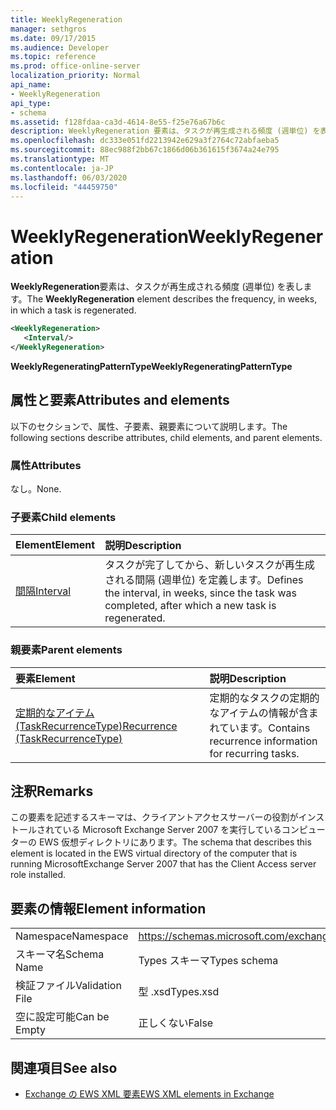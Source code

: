 ```yaml
---
title: WeeklyRegeneration
manager: sethgros
ms.date: 09/17/2015
ms.audience: Developer
ms.topic: reference
ms.prod: office-online-server
localization_priority: Normal
api_name:
- WeeklyRegeneration
api_type:
- schema
ms.assetid: f128fdaa-ca3d-4614-8e55-f25e76a67b6c
description: WeeklyRegeneration 要素は、タスクが再生成される頻度 (週単位) を表します。
ms.openlocfilehash: dc333e051fd2213942e629a3f2764c72abfaeba5
ms.sourcegitcommit: 88ec988f2bb67c1866d06b361615f3674a24e795
ms.translationtype: MT
ms.contentlocale: ja-JP
ms.lasthandoff: 06/03/2020
ms.locfileid: "44459750"
---
```

# <a name="weeklyregeneration"></a><span data-ttu-id="35a71-103">WeeklyRegeneration</span><span class="sxs-lookup"><span data-stu-id="35a71-103">WeeklyRegeneration</span></span>

<span data-ttu-id="35a71-104">**WeeklyRegeneration**要素は、タスクが再生成される頻度 (週単位) を表します。</span><span class="sxs-lookup"><span data-stu-id="35a71-104">The **WeeklyRegeneration** element describes the frequency, in weeks, in which a task is regenerated.</span></span> 
  
```xml
<WeeklyRegeneration>
   <Interval/>
</WeeklyRegeneration>
```

 <span data-ttu-id="35a71-105">**WeeklyRegeneratingPatternType**</span><span class="sxs-lookup"><span data-stu-id="35a71-105">**WeeklyRegeneratingPatternType**</span></span>
## <a name="attributes-and-elements"></a><span data-ttu-id="35a71-106">属性と要素</span><span class="sxs-lookup"><span data-stu-id="35a71-106">Attributes and elements</span></span>

<span data-ttu-id="35a71-107">以下のセクションで、属性、子要素、親要素について説明します。</span><span class="sxs-lookup"><span data-stu-id="35a71-107">The following sections describe attributes, child elements, and parent elements.</span></span>
  
### <a name="attributes"></a><span data-ttu-id="35a71-108">属性</span><span class="sxs-lookup"><span data-stu-id="35a71-108">Attributes</span></span>

<span data-ttu-id="35a71-109">なし。</span><span class="sxs-lookup"><span data-stu-id="35a71-109">None.</span></span>
  
### <a name="child-elements"></a><span data-ttu-id="35a71-110">子要素</span><span class="sxs-lookup"><span data-stu-id="35a71-110">Child elements</span></span>

|<span data-ttu-id="35a71-111">**Element**</span><span class="sxs-lookup"><span data-stu-id="35a71-111">**Element**</span></span>|<span data-ttu-id="35a71-112">**説明**</span><span class="sxs-lookup"><span data-stu-id="35a71-112">**Description**</span></span>|
|:-----|:-----|
|[<span data-ttu-id="35a71-113">間隔</span><span class="sxs-lookup"><span data-stu-id="35a71-113">Interval</span></span>](interval.md) <br/> |<span data-ttu-id="35a71-114">タスクが完了してから、新しいタスクが再生成される間隔 (週単位) を定義します。</span><span class="sxs-lookup"><span data-stu-id="35a71-114">Defines the interval, in weeks, since the task was completed, after which a new task is regenerated.</span></span>  <br/> |
   
### <a name="parent-elements"></a><span data-ttu-id="35a71-115">親要素</span><span class="sxs-lookup"><span data-stu-id="35a71-115">Parent elements</span></span>

|<span data-ttu-id="35a71-116">**要素**</span><span class="sxs-lookup"><span data-stu-id="35a71-116">**Element**</span></span>|<span data-ttu-id="35a71-117">**説明**</span><span class="sxs-lookup"><span data-stu-id="35a71-117">**Description**</span></span>|
|:-----|:-----|
|[<span data-ttu-id="35a71-118">定期的なアイテム (TaskRecurrenceType)</span><span class="sxs-lookup"><span data-stu-id="35a71-118">Recurrence (TaskRecurrenceType)</span></span>](recurrence-taskrecurrencetype.md) <br/> |<span data-ttu-id="35a71-119">定期的なタスクの定期的なアイテムの情報が含まれています。</span><span class="sxs-lookup"><span data-stu-id="35a71-119">Contains recurrence information for recurring tasks.</span></span>  <br/> |
   
## <a name="remarks"></a><span data-ttu-id="35a71-120">注釈</span><span class="sxs-lookup"><span data-stu-id="35a71-120">Remarks</span></span>

<span data-ttu-id="35a71-121">この要素を記述するスキーマは、クライアントアクセスサーバーの役割がインストールされている Microsoft Exchange Server 2007 を実行しているコンピューターの EWS 仮想ディレクトリにあります。</span><span class="sxs-lookup"><span data-stu-id="35a71-121">The schema that describes this element is located in the EWS virtual directory of the computer that is running MicrosoftExchange Server 2007 that has the Client Access server role installed.</span></span>
  
## <a name="element-information"></a><span data-ttu-id="35a71-122">要素の情報</span><span class="sxs-lookup"><span data-stu-id="35a71-122">Element information</span></span>

|||
|:-----|:-----|
|<span data-ttu-id="35a71-123">Namespace</span><span class="sxs-lookup"><span data-stu-id="35a71-123">Namespace</span></span>  <br/> |https://schemas.microsoft.com/exchange/services/2006/types  <br/> |
|<span data-ttu-id="35a71-124">スキーマ名</span><span class="sxs-lookup"><span data-stu-id="35a71-124">Schema Name</span></span>  <br/> |<span data-ttu-id="35a71-125">Types スキーマ</span><span class="sxs-lookup"><span data-stu-id="35a71-125">Types schema</span></span>  <br/> |
|<span data-ttu-id="35a71-126">検証ファイル</span><span class="sxs-lookup"><span data-stu-id="35a71-126">Validation File</span></span>  <br/> |<span data-ttu-id="35a71-127">型 .xsd</span><span class="sxs-lookup"><span data-stu-id="35a71-127">Types.xsd</span></span>  <br/> |
|<span data-ttu-id="35a71-128">空に設定可能</span><span class="sxs-lookup"><span data-stu-id="35a71-128">Can be Empty</span></span>  <br/> |<span data-ttu-id="35a71-129">正しくない</span><span class="sxs-lookup"><span data-stu-id="35a71-129">False</span></span>  <br/> |
   
## <a name="see-also"></a><span data-ttu-id="35a71-130">関連項目</span><span class="sxs-lookup"><span data-stu-id="35a71-130">See also</span></span>



- [<span data-ttu-id="35a71-131">Exchange の EWS XML 要素</span><span class="sxs-lookup"><span data-stu-id="35a71-131">EWS XML elements in Exchange</span></span>](ews-xml-elements-in-exchange.md)


